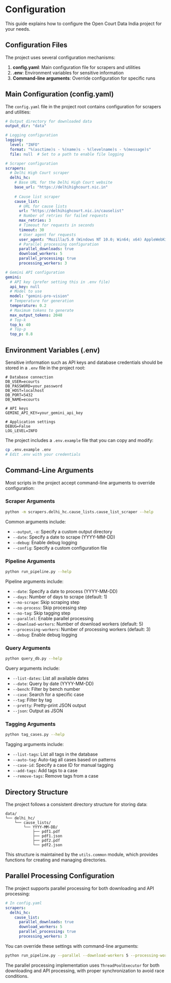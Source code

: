 # Configuration

This guide explains how to configure the Open Court Data India project for your needs.

## Configuration Files

The project uses several configuration mechanisms:

1. **config.yaml**: Main configuration file for scrapers and utilities
2. **.env**: Environment variables for sensitive information
3. **Command-line arguments**: Override configuration for specific runs

## Main Configuration (config.yaml)

The `config.yaml` file in the project root contains configuration for scrapers and utilities:

```yaml
# Output directory for downloaded data
output_dir: "data"

# Logging configuration
logging:
  level: "INFO"
  format: "%(asctime)s - %(name)s - %(levelname)s - %(message)s"
  file: null  # Set to a path to enable file logging

# Scraper configuration
scrapers:
  # Delhi High Court scraper
  delhi_hc:
    # Base URL for the Delhi High Court website
    base_url: "https://delhihighcourt.nic.in"
    
    # Cause list scraper
    cause_list:
      # URL for cause lists
      url: "https://delhihighcourt.nic.in/causelist"
      # Number of retries for failed requests
      max_retries: 3
      # Timeout for requests in seconds
      timeout: 30
      # User agent for requests
      user_agent: "Mozilla/5.0 (Windows NT 10.0; Win64; x64) AppleWebKit/537.36 (KHTML, like Gecko) Chrome/91.0.4472.124 Safari/537.36"
      # Parallel processing configuration
      parallel_downloads: true
      download_workers: 5
      parallel_processing: true
      processing_workers: 3

# Gemini API configuration
gemini:
  # API key (prefer setting this in .env file)
  api_key: null
  # Model to use
  model: "gemini-pro-vision"
  # Temperature for generation
  temperature: 0.2
  # Maximum tokens to generate
  max_output_tokens: 2048
  # Top-k
  top_k: 40
  # Top-p
  top_p: 0.8
```

## Environment Variables (.env)

Sensitive information such as API keys and database credentials should be stored in a `.env` file in the project root:

```
# Database connection
DB_USER=ecourts
DB_PASSWORD=your_password
DB_HOST=localhost
DB_PORT=5432
DB_NAME=ecourts

# API keys
GEMINI_API_KEY=your_gemini_api_key

# Application settings
DEBUG=False
LOG_LEVEL=INFO
```

The project includes a `.env.example` file that you can copy and modify:

```bash
cp .env.example .env
# Edit .env with your credentials
```

## Command-Line Arguments

Most scripts in the project accept command-line arguments to override configuration:

### Scraper Arguments

```bash
python -m scrapers.delhi_hc.cause_lists.cause_list_scraper --help
```

Common arguments include:

- `--output`, `-o`: Specify a custom output directory
- `--date`: Specify a date to scrape (YYYY-MM-DD)
- `--debug`: Enable debug logging
- `--config`: Specify a custom configuration file

### Pipeline Arguments

```bash
python run_pipeline.py --help
```

Pipeline arguments include:

- `--date`: Specify a date to process (YYYY-MM-DD)
- `--days`: Number of days to scrape (default: 1)
- `--no-scrape`: Skip scraping step
- `--no-process`: Skip processing step
- `--no-tag`: Skip tagging step
- `--parallel`: Enable parallel processing
- `--download-workers`: Number of download workers (default: 5)
- `--processing-workers`: Number of processing workers (default: 3)
- `--debug`: Enable debug logging

### Query Arguments

```bash
python query_db.py --help
```

Query arguments include:

- `--list-dates`: List all available dates
- `--date`: Query by date (YYYY-MM-DD)
- `--bench`: Filter by bench number
- `--case`: Search for a specific case
- `--tag`: Filter by tag
- `--pretty`: Pretty-print JSON output
- `--json`: Output as JSON

### Tagging Arguments

```bash
python tag_cases.py --help
```

Tagging arguments include:

- `--list-tags`: List all tags in the database
- `--auto-tag`: Auto-tag all cases based on patterns
- `--case-id`: Specify a case ID for manual tagging
- `--add-tags`: Add tags to a case
- `--remove-tags`: Remove tags from a case

## Directory Structure

The project follows a consistent directory structure for storing data:

```
data/
└── delhi_hc/
    └── cause_lists/
        └── YYYY-MM-DD/
            ├── pdf1.pdf
            ├── pdf1.json
            ├── pdf2.pdf
            └── pdf2.json
```

This structure is maintained by the `utils.common` module, which provides functions for creating and managing directories.

## Parallel Processing Configuration

The project supports parallel processing for both downloading and API processing:

```yaml
# In config.yaml
scrapers:
  delhi_hc:
    cause_list:
      parallel_downloads: true
      download_workers: 5
      parallel_processing: true
      processing_workers: 3
```

You can override these settings with command-line arguments:

```bash
python run_pipeline.py --parallel --download-workers 5 --processing-workers 3
```

The parallel processing implementation uses `ThreadPoolExecutor` for both downloading and API processing, with proper synchronization to avoid race conditions.
